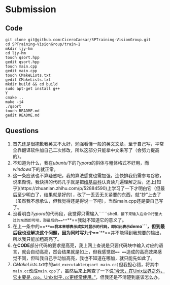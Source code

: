 # Submission

## Code

```shell
git clone git@github.com:CiceroCaesar/SPTraining-VisionGroup.git
cd SPTraining-VisionGroup/train-1
mkdir ljy-hm
cd ljy-hm
touch qsort.hpp
gedit qsort.hpp
touch main.cpp
gedit main.cpp
touch CMakeLists.txt
gedit CMakeLists.txt
mkdir build && cd build
sudo apt-get install g++
Y
cmake ..
make -j4
./qsort
touch README.md
gedit README.md
```

## Questions

1. 首先还是很抱歉我英文不太好，勉强看懂一般的英文文章，至于自己写，平常全靠翻译软件加自己二次修改，所以这部分只能拿中文来写了（会努力提高的）。
2. 不知道为什么，我在*ubuntu*下的*Typora*的斜体与粗体格式不好用，而*windows*下的就正常。
3. 这一条应该也不算疑惑吧，我的算法感觉也需加强，连快排我仍需参考谷歌，说来惭愧，我快排的代码几乎就是把[维基百科]([https://zh.wikipedia.org/wiki/%E5%BF%AB%E9%80%9F%E6%8E%92%E5%BA%8F](https://zh.wikipedia.org/wiki/快速排序))认真读几遍理解之后，还上[知乎](https://zhuanlan.zhihu.com/p/52884590)上学习了一下才明白它（但最后至少明白了，结果就是好的），改了一丢丢无关紧要的东西，就“抄”上去了（虽然我不想承认，但我觉得还是得说一下吧），当然main.cpp还是要自己写了。
4. 没看明白*Typora*的代码段，我觉得只需输入``````shell```，接下来输入在命令行里大过的东西即可吧，那最后的==**```**==我就不知道它的意义了。
5. 在上一条中的==**```**==我本来想表示成实时显示的代码，即如此表示```demo```，但到最后我也没解决这个问题，因为同时写九个==**`**==并不能得到我想要的输出，所以我只能加粗高亮了。
6. 在**CODE**部分代码的要求是高亮，我上网上查说是只要代码块中输入对应的语言，就会自动高亮，然会结果就是如上，但我感觉跟```== ==```造成的高亮效果感觉不同，但叫我自己手动加高亮，我也不知道在哪加，就只能先如此了。
7. *CMakeLists.tx*t中的```add_executable(qsort main.cc)```但我担心错，将其中```main.cc```改成```main.cpp```了，虽然后来上网查了一下说[“今天，在Unix世界之外，它主要是`.cpp`。Unix似乎`.cc`更经常使用。”](https://cloud.tencent.com/developer/ask/59122)，但我还是不清楚到底该怎么办。




